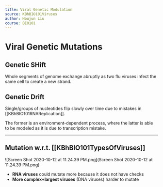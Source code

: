 ```yaml
---
title: Viral Genetic Modulation
source: KBhBIO101Viruses
author: Houjun Liu
course: BIO101
---
```


# Viral Genetic Mutations

## Genetic SHift
Whole segments of genome exchange abruptly as two flu viruses infect the same cell to create a new strand.

## Genetic Drift
Single/groups of nucleotides flip slowly over time due to mistakes in [[KBhBIO101RNAReplication]].

The former is an environment-dependent process, where the latter is able to be modeled as it is due to transcription mistake.

***

## Mutation w.r.t. [[KBhBIO101TypesOfViruses]]

![Screen Shot 2020-10-12 at 11.24.39 PM.png](Screen Shot 2020-10-12 at 11.24.39 PM.png)

- **RNA viruses** could mutate more because it does not have checks
- **More complex+largest viruses** (DNA viruses) harder to mutate

